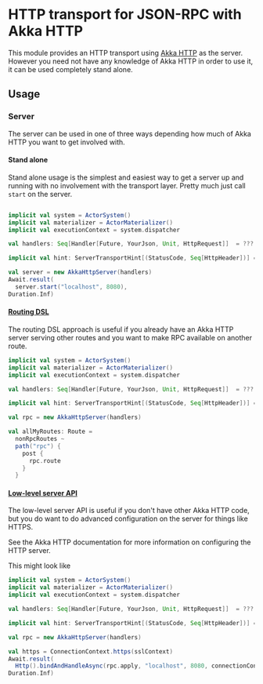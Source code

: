 # HTTP transport for JSON-RPC with Akka HTTP

This module provides an HTTP transport using [Akka HTTP](https://doc.akka.io/docs/akka-http/current/) as the server.
However you need not have any knowledge of Akka HTTP in order to use it, it can be used completely stand alone.

## Usage

### Server

The server can be used in one of three ways depending how much of Akka HTTP you want to get involved with.

#### Stand alone

Stand alone usage is the simplest and easiest way to get a server up and running with no involvement with the transport layer.
Pretty much just call `start` on the server.

```scala

implicit val system = ActorSystem()
implicit val materializer = ActorMaterializer()
implicit val executionContext = system.dispatcher

val handlers: Seq[Handler[Future, YourJson, Unit, HttpRequest]]  = ???

implicit val hint: ServerTransportHint[(StatusCode, Seq[HttpHeader])] = (_, _) => (200, Nil)

val server = new AkkaHttpServer(handlers)
Await.result(
  server.start("localhost", 8080), 
Duration.Inf)
```

#### [Routing DSL](https://doc.akka.io/docs/akka-http/current/introduction.html#routing-dsl-for-http-servers)

The routing DSL approach is useful if you already have an Akka HTTP server serving other routes and you want to make RPC available on another route.

```scala
implicit val system = ActorSystem()
implicit val materializer = ActorMaterializer()
implicit val executionContext = system.dispatcher

val handlers: Seq[Handler[Future, YourJson, Unit, HttpRequest]]  = ???

implicit val hint: ServerTransportHint[(StatusCode, Seq[HttpHeader])] = (_, _) => (200, Nil)

val rpc = new AkkaHttpServer(handlers)

val allMyRoutes: Route = 
  nonRpcRoutes ~ 
  path("rpc") {
    post {
      rpc.route
    }
  }
```

#### [Low-level server API](https://doc.akka.io/docs/akka-http/current/introduction.html#low-level-http-server-apis)

The low-level server API is useful if you don't have other Akka HTTP code, 
but you do want to do advanced configuration on the server for things like HTTPS.

See the Akka HTTP documentation for more information on configuring the HTTP server.

This might look like

```scala
implicit val system = ActorSystem()
implicit val materializer = ActorMaterializer()
implicit val executionContext = system.dispatcher

val handlers: Seq[Handler[Future, YourJson, Unit, HttpRequest]]  = ???

implicit val hint: ServerTransportHint[(StatusCode, Seq[HttpHeader])] = (_, _) => (200, Nil)

val rpc = new AkkaHttpServer(handlers)

val https = ConnectionContext.https(sslContext)
Await.result(
  Http().bindAndHandleAsync(rpc.apply, "localhost", 8080, connectionContext = https), 
Duration.Inf)
```
